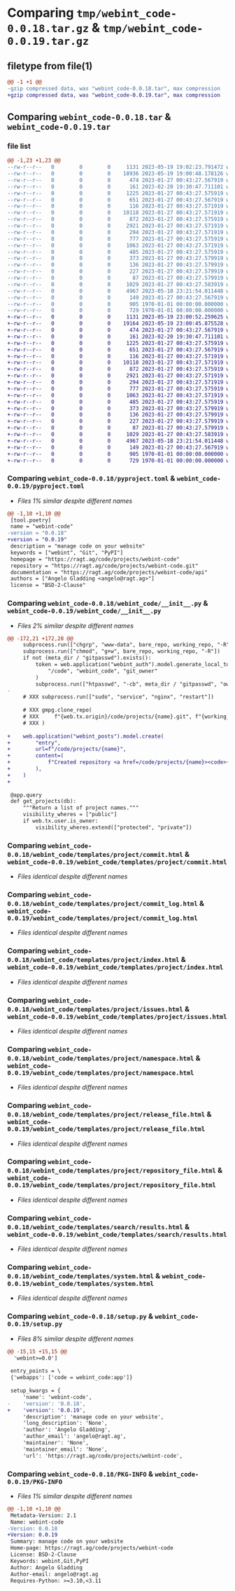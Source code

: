 # Comparing `tmp/webint_code-0.0.18.tar.gz` & `tmp/webint_code-0.0.19.tar.gz`

## filetype from file(1)

```diff
@@ -1 +1 @@
-gzip compressed data, was "webint_code-0.0.18.tar", max compression
+gzip compressed data, was "webint_code-0.0.19.tar", max compression
```

## Comparing `webint_code-0.0.18.tar` & `webint_code-0.0.19.tar`

### file list

```diff
@@ -1,23 +1,23 @@
--rw-r--r--   0        0        0     1131 2023-05-19 19:02:23.791472 webint_code-0.0.18/pyproject.toml
--rw-r--r--   0        0        0    18936 2023-05-19 19:00:48.178126 webint_code-0.0.18/webint_code/__init__.py
--rw-r--r--   0        0        0      474 2023-01-27 00:43:27.567919 webint_code-0.0.18/webint_code/templates/__init__.py
--rw-r--r--   0        0        0      161 2023-02-20 19:30:47.711101 webint_code-0.0.18/webint_code/templates/index.html
--rw-r--r--   0        0        0     1225 2023-01-27 00:43:27.575919 webint_code-0.0.18/webint_code/templates/project/commit.html
--rw-r--r--   0        0        0      651 2023-01-27 00:43:27.567919 webint_code-0.0.18/webint_code/templates/project/commit_log.html
--rw-r--r--   0        0        0      116 2023-01-27 00:43:27.571919 webint_code-0.0.18/webint_code/templates/project/created.html
--rw-r--r--   0        0        0    10118 2023-01-27 00:43:27.571919 webint_code-0.0.18/webint_code/templates/project/index.html
--rw-r--r--   0        0        0      872 2023-01-27 00:43:27.575919 webint_code-0.0.18/webint_code/templates/project/issues.html
--rw-r--r--   0        0        0     2921 2023-01-27 00:43:27.571919 webint_code-0.0.18/webint_code/templates/project/namespace.html
--rw-r--r--   0        0        0      294 2023-01-27 00:43:27.571919 webint_code-0.0.18/webint_code/templates/project/release.html
--rw-r--r--   0        0        0      777 2023-01-27 00:43:27.575919 webint_code-0.0.18/webint_code/templates/project/release_file.html
--rw-r--r--   0        0        0     1063 2023-01-27 00:43:27.571919 webint_code-0.0.18/webint_code/templates/project/repository_file.html
--rw-r--r--   0        0        0      485 2023-01-27 00:43:27.575919 webint_code-0.0.18/webint_code/templates/project/settings.html
--rw-r--r--   0        0        0      373 2023-01-27 00:43:27.579919 webint_code-0.0.18/webint_code/templates/projects.html
--rw-r--r--   0        0        0      136 2023-01-27 00:43:27.579919 webint_code-0.0.18/webint_code/templates/pypi/index.html
--rw-r--r--   0        0        0      227 2023-01-27 00:43:27.579919 webint_code-0.0.18/webint_code/templates/pypi/project.html
--rw-r--r--   0        0        0       87 2023-01-27 00:43:27.579919 webint_code-0.0.18/webint_code/templates/search/index.html
--rw-r--r--   0        0        0     1029 2023-01-27 00:43:27.583919 webint_code-0.0.18/webint_code/templates/search/results.html
--rw-r--r--   0        0        0     4967 2023-05-18 23:21:54.011448 webint_code-0.0.18/webint_code/templates/system.html
--rw-r--r--   0        0        0      149 2023-01-27 00:43:27.567919 webint_code-0.0.18/webint_code/templates/template.html
--rw-r--r--   0        0        0      905 1970-01-01 00:00:00.000000 webint_code-0.0.18/setup.py
--rw-r--r--   0        0        0      729 1970-01-01 00:00:00.000000 webint_code-0.0.18/PKG-INFO
+-rw-r--r--   0        0        0     1131 2023-05-19 23:00:52.259625 webint_code-0.0.19/pyproject.toml
+-rw-r--r--   0        0        0    19164 2023-05-19 23:00:45.875528 webint_code-0.0.19/webint_code/__init__.py
+-rw-r--r--   0        0        0      474 2023-01-27 00:43:27.567919 webint_code-0.0.19/webint_code/templates/__init__.py
+-rw-r--r--   0        0        0      161 2023-02-20 19:30:47.711101 webint_code-0.0.19/webint_code/templates/index.html
+-rw-r--r--   0        0        0     1225 2023-01-27 00:43:27.575919 webint_code-0.0.19/webint_code/templates/project/commit.html
+-rw-r--r--   0        0        0      651 2023-01-27 00:43:27.567919 webint_code-0.0.19/webint_code/templates/project/commit_log.html
+-rw-r--r--   0        0        0      116 2023-01-27 00:43:27.571919 webint_code-0.0.19/webint_code/templates/project/created.html
+-rw-r--r--   0        0        0    10118 2023-01-27 00:43:27.571919 webint_code-0.0.19/webint_code/templates/project/index.html
+-rw-r--r--   0        0        0      872 2023-01-27 00:43:27.575919 webint_code-0.0.19/webint_code/templates/project/issues.html
+-rw-r--r--   0        0        0     2921 2023-01-27 00:43:27.571919 webint_code-0.0.19/webint_code/templates/project/namespace.html
+-rw-r--r--   0        0        0      294 2023-01-27 00:43:27.571919 webint_code-0.0.19/webint_code/templates/project/release.html
+-rw-r--r--   0        0        0      777 2023-01-27 00:43:27.575919 webint_code-0.0.19/webint_code/templates/project/release_file.html
+-rw-r--r--   0        0        0     1063 2023-01-27 00:43:27.571919 webint_code-0.0.19/webint_code/templates/project/repository_file.html
+-rw-r--r--   0        0        0      485 2023-01-27 00:43:27.575919 webint_code-0.0.19/webint_code/templates/project/settings.html
+-rw-r--r--   0        0        0      373 2023-01-27 00:43:27.579919 webint_code-0.0.19/webint_code/templates/projects.html
+-rw-r--r--   0        0        0      136 2023-01-27 00:43:27.579919 webint_code-0.0.19/webint_code/templates/pypi/index.html
+-rw-r--r--   0        0        0      227 2023-01-27 00:43:27.579919 webint_code-0.0.19/webint_code/templates/pypi/project.html
+-rw-r--r--   0        0        0       87 2023-01-27 00:43:27.579919 webint_code-0.0.19/webint_code/templates/search/index.html
+-rw-r--r--   0        0        0     1029 2023-01-27 00:43:27.583919 webint_code-0.0.19/webint_code/templates/search/results.html
+-rw-r--r--   0        0        0     4967 2023-05-18 23:21:54.011448 webint_code-0.0.19/webint_code/templates/system.html
+-rw-r--r--   0        0        0      149 2023-01-27 00:43:27.567919 webint_code-0.0.19/webint_code/templates/template.html
+-rw-r--r--   0        0        0      905 1970-01-01 00:00:00.000000 webint_code-0.0.19/setup.py
+-rw-r--r--   0        0        0      729 1970-01-01 00:00:00.000000 webint_code-0.0.19/PKG-INFO
```

### Comparing `webint_code-0.0.18/pyproject.toml` & `webint_code-0.0.19/pyproject.toml`

 * *Files 1% similar despite different names*

```diff
@@ -1,10 +1,10 @@
 [tool.poetry]
 name = "webint-code"
-version = "0.0.18"
+version = "0.0.19"
 description = "manage code on your website"
 keywords = ["webint", "Git", "PyPI"]
 homepage = "https://ragt.ag/code/projects/webint-code"
 repository = "https://ragt.ag/code/projects/webint-code.git"
 documentation = "https://ragt.ag/code/projects/webint-code/api"
 authors = ["Angelo Gladding <angelo@ragt.ag>"]
 license = "BSD-2-Clause"
```

### Comparing `webint_code-0.0.18/webint_code/__init__.py` & `webint_code-0.0.19/webint_code/__init__.py`

 * *Files 2% similar despite different names*

```diff
@@ -172,21 +172,28 @@
     subprocess.run(["chgrp", "www-data", bare_repo, working_repo, "-R"])
     subprocess.run(["chmod", "g+w", bare_repo, working_repo, "-R"])
     if not (meta_dir / "gitpasswd").exists():
         token = web.application("webint_auth").model.generate_local_token(
             "/code", "webint_code", "git_owner"
         )
         subprocess.run(["htpasswd", "-cb", meta_dir / "gitpasswd", "owner", token])
-
     # XXX subprocess.run(["sudo", "service", "nginx", "restart"])
 
     # XXX gmpg.clone_repo(
     # XXX     f"{web.tx.origin}/code/projects/{name}.git", f"{working_dir}/{name}"
     # XXX )
 
+    web.application("webint_posts").model.create(
+        "entry",
+        url=f"/code/projects/{name}",
+        content=(
+            f"Created repository <a href=/code/projects/{name}><code>{name}</code></a>"
+        ),
+    )
+
 
 @app.query
 def get_projects(db):
     """Return a list of project names."""
     visibility_wheres = ["public"]
     if web.tx.user.is_owner:
         visibility_wheres.extend(["protected", "private"])
```

### Comparing `webint_code-0.0.18/webint_code/templates/project/commit.html` & `webint_code-0.0.19/webint_code/templates/project/commit.html`

 * *Files identical despite different names*

### Comparing `webint_code-0.0.18/webint_code/templates/project/commit_log.html` & `webint_code-0.0.19/webint_code/templates/project/commit_log.html`

 * *Files identical despite different names*

### Comparing `webint_code-0.0.18/webint_code/templates/project/index.html` & `webint_code-0.0.19/webint_code/templates/project/index.html`

 * *Files identical despite different names*

### Comparing `webint_code-0.0.18/webint_code/templates/project/issues.html` & `webint_code-0.0.19/webint_code/templates/project/issues.html`

 * *Files identical despite different names*

### Comparing `webint_code-0.0.18/webint_code/templates/project/namespace.html` & `webint_code-0.0.19/webint_code/templates/project/namespace.html`

 * *Files identical despite different names*

### Comparing `webint_code-0.0.18/webint_code/templates/project/release_file.html` & `webint_code-0.0.19/webint_code/templates/project/release_file.html`

 * *Files identical despite different names*

### Comparing `webint_code-0.0.18/webint_code/templates/project/repository_file.html` & `webint_code-0.0.19/webint_code/templates/project/repository_file.html`

 * *Files identical despite different names*

### Comparing `webint_code-0.0.18/webint_code/templates/search/results.html` & `webint_code-0.0.19/webint_code/templates/search/results.html`

 * *Files identical despite different names*

### Comparing `webint_code-0.0.18/webint_code/templates/system.html` & `webint_code-0.0.19/webint_code/templates/system.html`

 * *Files identical despite different names*

### Comparing `webint_code-0.0.18/setup.py` & `webint_code-0.0.19/setup.py`

 * *Files 8% similar despite different names*

```diff
@@ -15,15 +15,15 @@
  'webint>=0.0']
 
 entry_points = \
 {'webapps': ['code = webint_code:app']}
 
 setup_kwargs = {
     'name': 'webint-code',
-    'version': '0.0.18',
+    'version': '0.0.19',
     'description': 'manage code on your website',
     'long_description': 'None',
     'author': 'Angelo Gladding',
     'author_email': 'angelo@ragt.ag',
     'maintainer': 'None',
     'maintainer_email': 'None',
     'url': 'https://ragt.ag/code/projects/webint-code',
```

### Comparing `webint_code-0.0.18/PKG-INFO` & `webint_code-0.0.19/PKG-INFO`

 * *Files 1% similar despite different names*

```diff
@@ -1,10 +1,10 @@
 Metadata-Version: 2.1
 Name: webint-code
-Version: 0.0.18
+Version: 0.0.19
 Summary: manage code on your website
 Home-page: https://ragt.ag/code/projects/webint-code
 License: BSD-2-Clause
 Keywords: webint,Git,PyPI
 Author: Angelo Gladding
 Author-email: angelo@ragt.ag
 Requires-Python: >=3.10,<3.11
```

